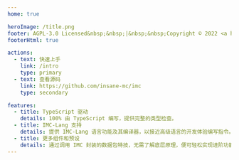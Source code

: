 ```yaml
---
home: true

heroImage: /title.png
footer: AGPL-3.0 Licensed&nbsp;&nbsp;|&nbsp;&nbsp;Copyright © 2022 <a href="https://github.com/insane-mc">IMC Dev.</a>
footerHtml: true

actions:
  - text: 快速上手
    link: /intro
    type: primary
  - text: 查看源码
    link: https://github.com/insane-mc/imc
    type: secondary

features:
  - title: TypeScript 驱动
    details: 100% 由 TypeScript 编写，提供完整的类型检查。
  - title: IMC-Lang 支持
    details: 提供 IMC-Lang 语言功能及其编译器，以接近高级语言的开发体验编写指令。
  - title: 更多组件和预设
    details: 通过调用 IMC 封装的数据包特技，无需了解底层原理，便可轻松实现进阶功能。
---
```

